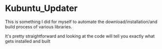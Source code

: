 # Kubuntu_Updater
This is something I did for myself to automate the download/installation/and build process of various libraries.

It's pretty straightforward and looking at the code will tell you exactly what gets installed and built
